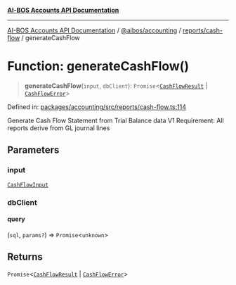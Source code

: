 [**AI-BOS Accounts API Documentation**](../../../../../README.md)

***

[AI-BOS Accounts API Documentation](../../../../../README.md) / [@aibos/accounting](../../../README.md) / [reports/cash-flow](../README.md) / generateCashFlow

# Function: generateCashFlow()

> **generateCashFlow**(`input`, `dbClient`): `Promise`\<[`CashFlowResult`](../interfaces/CashFlowResult.md) \| [`CashFlowError`](../interfaces/CashFlowError.md)\>

Defined in: [packages/accounting/src/reports/cash-flow.ts:114](https://github.com/pohlai88/accounts/blob/48103fb36d28b2b9bfb33472b6de2f719773cde9/packages/accounting/src/reports/cash-flow.ts#L114)

Generate Cash Flow Statement from Trial Balance data
V1 Requirement: All reports derive from GL journal lines

## Parameters

### input

[`CashFlowInput`](../interfaces/CashFlowInput.md)

### dbClient

#### query

(`sql`, `params?`) => `Promise`\<`unknown`\>

## Returns

`Promise`\<[`CashFlowResult`](../interfaces/CashFlowResult.md) \| [`CashFlowError`](../interfaces/CashFlowError.md)\>
